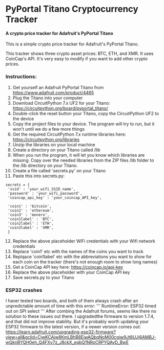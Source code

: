 # PyPortal Titano Cryptocurrency Tracker
#### A crypto price tracker for Adafruit's PyPortal Titano
 This is a simple crypto price tracker for Adafruit's PyPortal Titano.

This tracker shows three crypto asset prices: BTC, ETH, and XMR. It uses CoinCap's API. It's very easy to modify if you want to add other crypto prices.

### Instructions:
1. Get yourself an Adafruit PyPortal Titano from https://www.adafruit.com/product/4465
2. Plug the Titano into your computer
3. Download CircuitPython 7.x UF2 for your Titano: https://circuitpython.org/board/pyportal_titano/
4. Double-click the reset button your Titano, copy the CircuitPython UF2 to the device
5. Copy the project files to your device. The program will try to run, but it won't until we do a few more things
6. Get the required CircuitPython 7.x runtime libraries here: https://circuitpython.org/libraries
7. Unzip the libraries on your local machine
8. Create a directory on your Titano called /lib
9. When you run the program, it will let you know which libraries are missing. Copy over the needed libraries from the ZIP files /lib folder to the /lib directory on your Titano.
10. Create a file called 'secrets.py' on your Titano
11. Paste this into secrets.py:
```
secrets = {
 'ssid' : 'your_wifi_SSID_name',
 'password' : 'your_wifi_password',
 'coincap_api_key' : 'your_coincap_API_key',
 
 'coin1' : 'bitcoin',
 'coin2' : 'ethereum',
 'coin3' : 'monero',
 'coin1label' : 'BTC',
 'coin2label' : 'ETH',
 'coin3label' : 'XMR',
 }
```
12. Replace the above placeholder WiFi credentials with your Wifi network credentials
13. Replace 'coin1' etc with the names of the coins you want to track
14. Replqace 'coin1label' etc with the abbreviations you want to show for each coin on the tracker (there's not enough room to show long names)
15. Get a CoinCap API key here: https://coincap.io/api-key
16. Replace the above placeholder with your CoinCap API key
17. Save secrets.py to your Titano

### ESP32 crashes
I haver tested two boards, and both of them always crash after an unpredictable amount of time with this error:
'''
RuntimeError: ESP32 timed out on SPI select
'''
After combing the Adafruit forums, seems like there no solution to these issues out there. I upgradedthe firmware to version 1.7.4, and that did not improve stability. But it's probably worth updating your ESP32 firmware to the latest version, if a newer version comes out:
https://learn.adafruit.com/upgrading-esp32-firmware?view=all&gclid=CjwKCAjw8KmLBhB8EiwAQbqNoM00cgiw9Jt8UJj6AMBJ-wQknBYQH0eh_Q4FXv7z_J8ckX_eqbQ1NRoCRPYQAvD_BwE


